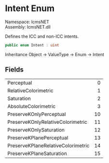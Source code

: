 # Intent Enum

Namespace: lcmsNET  
Assembly: lcmsNET.dll

Defines the ICC and non-ICC intents.

```csharp
public enum Intent : uint
```

Inheritance Object → ValueType → Enum → Intent

## Fields

| | |
| --- | ---:|
Perceptual | 0
RelativeColorimetric | 1
Saturation | 2
AbsoluteColorimetric | 3
PreserveKOnlyPerceptual | 10
PreserveKOnlyRelativeColorimetric | 11
PreserveKOnlySaturation | 12
PreserveKPlanePerceptual | 13
PreserveKPlaneRelativeColorimetric | 14
PreserveKPlaneSaturation | 15
